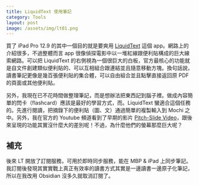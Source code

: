 ```yaml
---
title: LiquidText 使用筆記
category: Tools
layout: post
image: /assets/img/lt01.png
---
```


買了 iPad Pro 12.9 的其中一個目的就是要爽用 [LiquidText](https://www.liquidtext.net) 這個 app。網路上的介紹很多，不過整體而言 app 很像偵探電影中以一堆紅線跟便利貼構成的巨大線索網路。可以把 LiquidText 的右側視為一個很巨大的白板，官方最核心的功能就是自文件創建類似便利貼的、可以互相組合跟連結並且隨意移動方塊。換句話說，讀書筆記更像是幾百張便利貼的集合體，可以自由組合並且點擊直接返回原 PDF 的頁面或其他便利貼。

另外，我現在已不花時間做整理筆記，而是想辦法把東西記到腦子裡。做成內容簡單的閃卡（flashcard）應該是最好的學習方式，而。LiquidText 蠻適合這個任務的。先進行閱讀，把摘錄下的便利貼（圖、文）通過簡單的複製輸入到 Mochi 之中。另外，我在官方的 Youtube 頻道看到了早期的影片 [Pitch-Slide Video](https://www.youtube.com/watch?v=ECor5EjrjOI)，跟後來呈現的功能其實沒什麼大的差別呢！不過，為什麼他們的螢幕那麼巨大呢？

## 補充

後來 LT 開放了訂閱服務，可用於即時同步服務，能在 MBP & iPad 上同步筆記。我訂閱後發現其實實戰上真正有效率的讀書方式其實是一邊讀書一邊原子化筆記，所以在我改用 Obsidian 沒多久就取消訂閱了。
